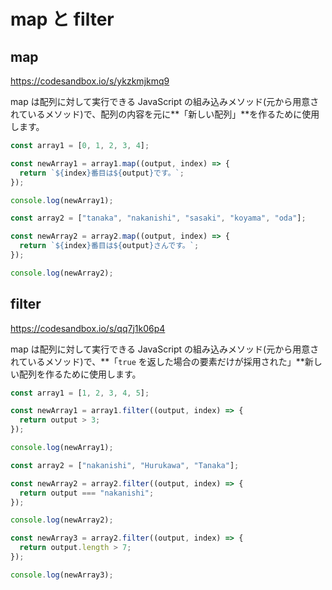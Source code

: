 # map と filter

## map

https://codesandbox.io/s/ykzkmjkmq9

map は配列に対して実行できる JavaScript の組み込みメソッド(元から用意されているメソッド)で、配列の内容を元に**「新しい配列」**を作るために使用します。

```js
const array1 = [0, 1, 2, 3, 4];

const newArray1 = array1.map((output, index) => {
  return `${index}番目は${output}です。`;
});

console.log(newArray1);

const array2 = ["tanaka", "nakanishi", "sasaki", "koyama", "oda"];

const newArray2 = array2.map((output, index) => {
  return `${index}番目は${output}さんです。`;
});

console.log(newArray2);

```

## filter

https://codesandbox.io/s/qq7j1k06p4

map は配列に対して実行できる JavaScript の組み込みメソッド(元から用意されているメソッド)で、**「`true` を返した場合の要素だけが採用された」**新しい配列を作るために使用します。

```js
const array1 = [1, 2, 3, 4, 5];

const newArray1 = array1.filter((output, index) => {
  return output > 3;
});

console.log(newArray1);

const array2 = ["nakanishi", "Hurukawa", "Tanaka"];

const newArray2 = array2.filter((output, index) => {
  return output === "nakanishi";
});

console.log(newArray2);

const newArray3 = array2.filter((output, index) => {
  return output.length > 7;
});

console.log(newArray3);

```